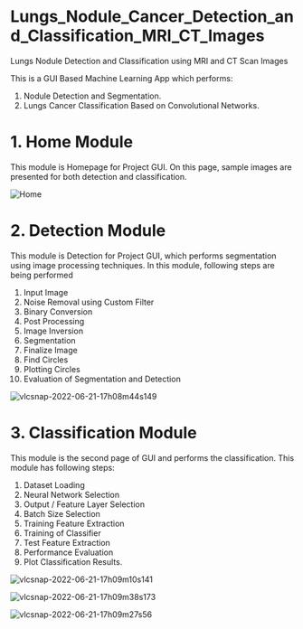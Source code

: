 # Lungs_Nodule_Cancer_Detection_and_Classification_MRI_CT_Images
Lungs Nodule Detection and Classification using MRI and CT Scan Images

This is a GUI Based Machine Learning App which performs:
1. Nodule Detection and Segmentation.
2. Lungs Cancer Classification Based on Convolutional Networks.

# 1. Home Module
This module is Homepage for Project GUI. On this page, sample images are presented for both detection and classification.


![Home ](https://user-images.githubusercontent.com/25412736/174796923-530a30bc-8987-4113-a7a6-e94f2df9c842.JPG)

# 2. Detection Module
This module is Detection for Project GUI, which performs segmentation using image processing techniques.
In this module, following steps are being performed

1. Input Image
2. Noise Removal using Custom Filter
3. Binary Conversion
4. Post Processing
5. Image Inversion
6. Segmentation
7. Finalize Image
8. Find Circles
9. Plotting Circles
10. Evaluation of Segmentation and Detection


![vlcsnap-2022-06-21-17h08m44s149](https://user-images.githubusercontent.com/25412736/174796441-62a5499e-c52a-4b75-9711-812accd89d20.png)


# 3. Classification Module

This module is the second page of GUI and performs the classification. This module has following steps:
1. Dataset Loading
2. Neural Network Selection
3. Output / Feature Layer Selection
4. Batch Size Selection
5. Training Feature Extraction
6. Training of Classifier
7. Test Feature Extraction
8. Performance Evaluation
9. Plot Classification Results.

![vlcsnap-2022-06-21-17h09m10s141](https://user-images.githubusercontent.com/25412736/174798136-89b3893c-7998-4d30-8e65-eac4e8266b6b.png)


![vlcsnap-2022-06-21-17h09m38s173](https://user-images.githubusercontent.com/25412736/174798153-2939cdd0-627a-4f4b-a2aa-b8d8a81558c1.png)


![vlcsnap-2022-06-21-17h09m27s56](https://user-images.githubusercontent.com/25412736/174798162-970aa258-b4c1-48c9-ae0c-70161d972d4b.png)

